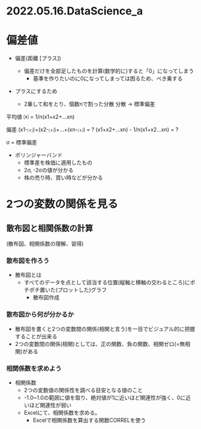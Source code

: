 # 2022.05.16.DataScience_a
# 偏差値
- 偏差(距離 [プラス])
  - 偏差だけを全部足したものを計算(数学的に)すると「0」になってしまう
    - 基準を作りたいのに0になってしまっては困るため、べき乗する

- プラスにするため
  - 2乗して和をとり、個数nで割った分散
分散 -> 標準偏差

平均値
⒳ = 1/n(x1+x2+...xn)

偏差
(x1-⒳)+(x2-⒳)+...+(xn-⒳) = ?
(x1+x2+...xn) - 1/n(x1+x2...xn) = ?

σ = 標準偏差

- ボリンジャーバンド
  - 標準差を株価に適用したもの
  - 2σ, -2σの値が分かる
  - 株の売り時、買い時などが分かる

# 2つの変数の関係を見る
## 散布図と相関係数の計算
(散布図、相関係数の理解、習得)

### 散布図を作ろう
- 散布図とは
  - すべてのデータを点として該当する位置(縦軸と横軸の交わるところ)にポチポチ置いた(プロットした)グラフ
    - 散布図作成

### 散布図から何が分かるか
- 散布図を書くと2つの変数間の関係(相関と言う)を一目でビジュアル的に把握することが出来る
- 2つの変数間の関係(相関)としては、正の関数、負の関数、相関ゼロ(=無相関)がある

### 相関係数を求めよう
- 相関係数
  - 2つの変数値の関係性を調べる目安となる値のこと
  - -1.0~1.0の範囲に値を取り、絶対値が1に近いほど関連性が強く、0に近いほど関連性が弱い
  - Excelにて、相関係数を求める。
    - Excelで相関係数を算出する関数CORRELを使う
